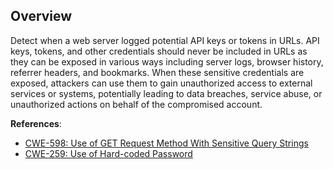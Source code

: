 ## Overview

Detect when a web server logged potential API keys or tokens in URLs. API keys, tokens, and other credentials should never be included in URLs as they can be exposed in various ways including server logs, browser history, referrer headers, and bookmarks. When these sensitive credentials are exposed, attackers can use them to gain unauthorized access to external services or systems, potentially leading to data breaches, service abuse, or unauthorized actions on behalf of the compromised account.

**References**:
- [CWE-598: Use of GET Request Method With Sensitive Query Strings](https://cwe.mitre.org/data/definitions/598.html)
- [CWE-259: Use of Hard-coded Password](https://cwe.mitre.org/data/definitions/259.html)